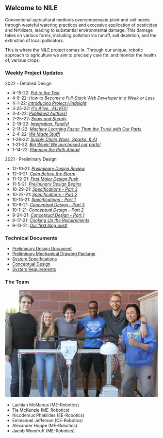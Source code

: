## Welcome to NILE

Conventional agricultural methods overcompensate plant and soil needs through wasteful watering practices and excessive application of pesticides and fertilizers, leading to substantial environmental damage. This damage takes on various forms, including pollution via runoff, soil depletion, and the extinction of local pollinators.

This is where the NILE project comes in. Through our unique, robotic approach to agriculture we aim to precisely care for, and monitor the health of, various crops.

### Weekly Project Updates

2022 - Detailed Design
- 4-15-22:  _[Put to the Test](./blog/4-15-22.html)_
- 4-8-22:   _[How to Become a Full-Stack Web Developer in a Week or Less](./blog/4-8-22.html)_
- 4-1-22:   _[Introducing Project Hindsight](./blog/4-1-22.html)_
- 3-25-22:  _[It's Alive...ALIVE!!!](./blog/3-25-22.html)_
- 3-4-22:   _[Published Authors!](./blog/3-4-22.html)_
- 2-25-22:  _[Snow and Steady](./blog/2-25-22.html)_
- 2-18-22:  _[Integration, Finally!](./blog/2-18-22.html)_
- 2-11-22:  _[Machine Learning Faster Than the Truck with Our Parts](./blog/2-11-22.html)_
- 2-4-22:   _[We Made Stuff!](./blog/2-4-22.html)_
- 1-28-22:  _[Supply Chain Woes, Sparks, & AI](./blog/1-28-22.html)_
- 1-21-22:  _[Big Week! We purchased our parts!](./blog/1-21-22.html)_
- 1-14-22:  _[Planning the Path Ahead](./blog/1-14-22.html)_

2021 - Preliminary Design
- 12-10-21: _[Preliminary Design Review](./blog/12-10-21.html)_
- 12-3-21:  _[Calm Before the Storm](./blog/12-3-21.html)_
- 11-12-21: _[First Major Design Push](./blog/11-12-21.html)_
- 11-5-21:  _[Preliminary Design Begins](./blog/11-5-21.html)_
- 10-29-21: _[Specifications - Part 3](./blog/10-29-21.html)_
- 10-22-21: _[Specifications - Part 2](./blog/10-22-21.html)_
- 10-15-21: _[Specifications - Part 1](./blog/10-15-21.html)_
- 10-8-21:  _[Conceptual Design - Part 3](./blog/10-8-21.html)_
- 10-1-21:  _[Conceptual Design - Part 2](./blog/10-1-21.html)_
- 9-24-21:  _[Conceptual Design - Part 1](./blog/9-24-21.html)_
- 9-17-21:  _[Cooking Up the Requirements](./blog/9-17-21.html)_
- 9-10-21:  _[Our first blog post!](./blog/9-10-21.html)_

### Technical Documents

- [Preliminary Design Document](./assets/NILE_Preliminary_Design.pdf)
- [Preliminary Mechanical Drawing Package](./assets/NILE_Preliminary_Drawing_Package.pdf)
- [System Specifications](./assets/NILE_Specifications.pdf)
- [Conceptual Design](./assets/NILE_Conceptual_Design.pdf)
- [System Requirements](./assets/NILE_Requirements.pdf)

### The Team
![The NILE Team](./assets/team.jpg)
- Lachlan McManus     (ME-Robotics)
- Tia McKenzie        (ME-Robotics)
- Nicodemus Phaklides (EE-Robotics)
- Emmanuel Jefferson  (CE-Robotics)
- Alexander Hoppe     (ME-Robotics)
- Jacob Woodruff      (ME-Robotics)
